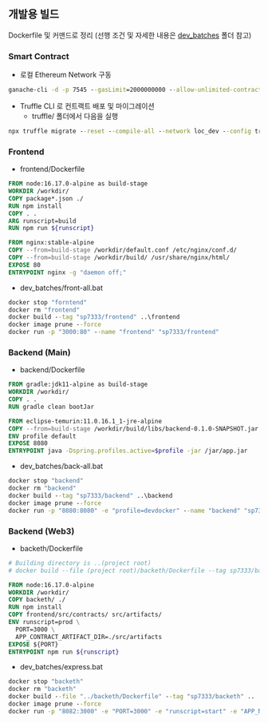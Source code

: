 ## 개발용 빌드

Dockerfile 및 커맨드로 정리 (선행 조건 및 자세한 내용은 [dev_batches](../../dev_batches/) 폴더 참고)

### Smart Contract

- 로컬 Ethereum Network 구동

```cmd
ganache-cli -d -p 7545 --gasLimit=2000000000 --allow-unlimited-contract-size -m "melt chapter spread company mention airport ethics rubber once movie arm pool"
```

- Truffle CLI 로 컨트랙트 배포 및 마이그레이션
    - truffle/ 폴더에서 다음을 실행

```cmd
npx truffle migrate --reset --compile-all --network loc_dev --config truffle-config-dev.js
```

### Frontend

- frontend/Dockerfile

```Dockerfile
FROM node:16.17.0-alpine as build-stage
WORKDIR /workdir/
COPY package*.json ./
RUN npm install
COPY . .
ARG runscript=build
RUN npm run ${runscript}

FROM nginx:stable-alpine
COPY --from=build-stage /workdir/default.conf /etc/nginx/conf.d/
COPY --from=build-stage /workdir/build/ /usr/share/nginx/html/
EXPOSE 80
ENTRYPOINT nginx -g "daemon off;"
```

- dev_batches/front-all.bat

```cmd
docker stop "forntend"
docker rm "frontend"
docker build --tag "sp7333/frontend" ..\frontend
docker image prune --force
docker run -p "3000:80" --name "frontend" "sp7333/frontend"
```

### Backend (Main)

- backend/Dockerfile

```Dockerfile
FROM gradle:jdk11-alpine as build-stage
WORKDIR /workdir/
COPY . .
RUN gradle clean bootJar

FROM eclipse-temurin:11.0.16.1_1-jre-alpine
COPY --from=build-stage /workdir/build/libs/backend-0.1.0-SNAPSHOT.jar /jar/app.jar
ENV profile default
EXPOSE 8080
ENTRYPOINT java -Dspring.profiles.active=$profile -jar /jar/app.jar
```

- dev_batches/back-all.bat

```cmd
docker stop "backend"
docker rm "backend"
docker build --tag "sp7333/backend" ..\backend
docker image prune --force
docker run -p "8080:8080" -e "profile=devdocker" --name "backend" "sp7333/backend"
```

### Backend (Web3)

- backeth/Dockerfile

```Dockerfile
# Building directory is ..(project root)
# docker build --file (project root)/backeth/Dockerfile --tag sp7333/backeth (project root)

FROM node:16.17.0-alpine
WORKDIR /workdir/
COPY backeth/ ./
RUN npm install
COPY frontend/src/contracts/ src/artifacts/
ENV runscript=prod \
  PORT=3000 \
  APP_CONTRACT_ARTIFACT_DIR=./src/artifacts
EXPOSE ${PORT}
ENTRYPOINT npm run ${runscript}
```

- dev_batches/express.bat

```cmd
docker stop "backeth"
docker rm "backeth"
docker build --file "../backeth/Dockerfile" --tag "sp7333/backeth" ..
docker image prune --force
docker run -p "8082:3000" -e "PORT=3000" -e "runscript=start" -e "APP_NODE_ENDPOINT=http://host.docker.internal:7545" --add-host=host.docker.internal:host-gateway --name "backeth" "sp7333/backeth"
```
